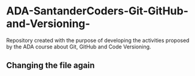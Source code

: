 # ADA-SantanderCoders-Git-GitHub-and-Versioning-
Repository created with the purpose of developing the activities proposed by the ADA course about Git, GitHub and Code Versioning.

## Changing the file again